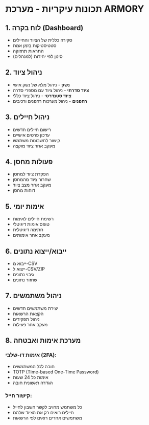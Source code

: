 # תכונות עיקריות - מערכת ARMORY

## 1. לוח בקרה (Dashboard)

- סקירה כללית של הציוד והחיילים
- סטטיסטיקות בזמן אמת
- התראות תחזוקה
- סינון לפי יחידות (למנהלים)

## 2. ניהול ציוד

- **נשק** - ניהול מלא של נשק אישי
- **ציוד סדרתי** - ניהול ציוד עם מספרי סדרה
- **ציוד סטנדרטי** - ניהול ציוד כללי
- **רחפנים** - ניהול מערכות רחפנים ורכיבים

## 3. ניהול חיילים

- רישום חיילים חדשים
- עדכון פרטים אישיים
- קישור לחשבונות משתמש
- מעקב אחר ציוד מוקצה

## 4. פעולות מחסן

- הפקדת ציוד למחסן
- שחרור ציוד מהמחסן
- מעקב אחר מצב ציוד
- דוחות מחסן

## 5. אימות יומי

- רשימת חיילים לאימות
- טופס אימות דיגיטלי
- חתימה דיגיטלית
- מעקב אחר אימותים

## 6. ייבוא/ייצוא נתונים

- ייבוא מ-CSV
- ייצוא ל-CSV/ZIP
- גיבוי נתונים
- שחזור נתונים

## 7. ניהול משתמשים

- יצירת משתמשים חדשים
- הקצאת הרשאות
- ניהול תפקידים
- מעקב אחר פעילות

## 8. מערכת אימות ואבטחה

### אימות דו-שלבי (2FA):

- חובה לכל המשתמשים
- TOTP (Time-based One-Time Password)
- אימות כל 24 שעות
- הגדרה ראשונית חובה

### קישור חייל:

- כל משתמש מחויב לקשר חשבון לחייל
- חיילים רואים רק את הציוד שלהם
- משתמשים אחרים רואים לפי הרשאות